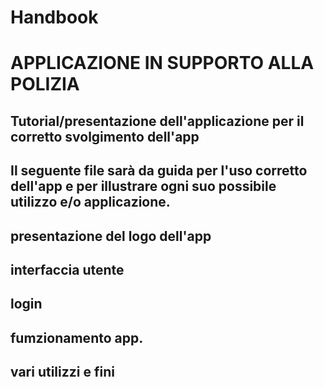 # Handbook
# APPLICAZIONE IN SUPPORTO ALLA POLIZIA 
## Tutorial/presentazione dell'applicazione per il corretto svolgimento dell'app
## Il seguente file sarà da guida per l'uso corretto dell'app e per illustrare ogni suo possibile utilizzo e/o applicazione.
## presentazione del logo dell'app 
## interfaccia utente 
## login 
## fumzionamento app. 


## vari utilizzi e fini 
